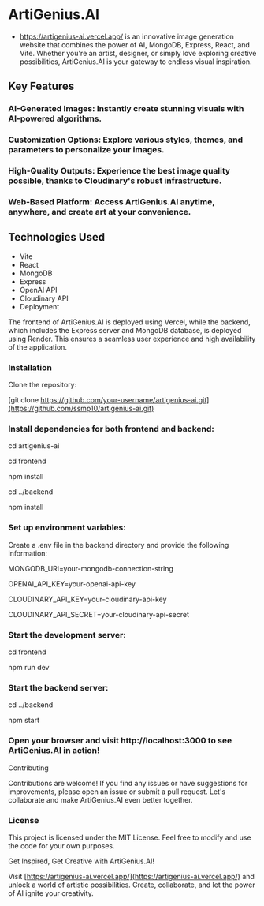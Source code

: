 # ArtiGenius.AI 
* https://artigenius-ai.vercel.app/
is an innovative image generation website that combines the power of AI, MongoDB, Express, React, and Vite. Whether you're an artist, designer, or simply love exploring creative possibilities, ArtiGenius.AI is your gateway to endless visual inspiration.

## Key Features
### AI-Generated Images: Instantly create stunning visuals with AI-powered algorithms.
### Customization Options: Explore various styles, themes, and parameters to personalize your images.
### High-Quality Outputs: Experience the best image quality possible, thanks to Cloudinary's robust infrastructure.
### Web-Based Platform: Access ArtiGenius.AI anytime, anywhere, and create art at your convenience.

## Technologies Used
* Vite
* React
* MongoDB
* Express
* OpenAI API
* Cloudinary API
* Deployment
  
The frontend of ArtiGenius.AI is deployed using Vercel, while the backend, which includes the Express server and MongoDB database, is deployed using Render. This ensures a seamless user experience and high availability of the application.

### Installation
Clone the repository:

[git clone https://github.com/your-username/artigenius-ai.git](https://github.com/ssmp10/artigenius-ai.git)

### Install dependencies for both frontend and backend:

cd artigenius-ai

cd frontend

npm install

cd ../backend

npm install


### Set up environment variables:

Create a .env file in the backend directory and provide the following information:

MONGODB_URI=your-mongodb-connection-string

OPENAI_API_KEY=your-openai-api-key

CLOUDINARY_API_KEY=your-cloudinary-api-key

CLOUDINARY_API_SECRET=your-cloudinary-api-secret


### Start the development server:

cd frontend

npm run dev

### Start the backend server:

cd ../backend

npm start

### Open your browser and visit http://localhost:3000 to see ArtiGenius.AI in action!

Contributing

Contributions are welcome! If you find any issues or have suggestions for improvements, please open an issue or submit a pull request. Let's collaborate and make ArtiGenius.AI even better together.


### License

This project is licensed under the MIT License. Feel free to modify and use the code for your own purposes.

Get Inspired, Get Creative with ArtiGenius.AI!

Visit [https://artigenius-ai.vercel.app/](https://artigenius-ai.vercel.app/) and unlock a world of artistic possibilities. Create, collaborate, and let the power of AI ignite your creativity.
